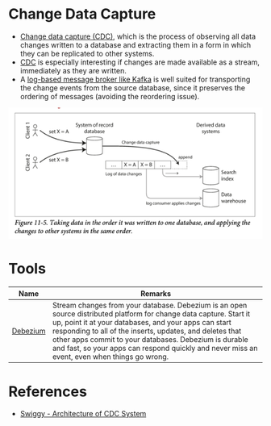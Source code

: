# Change Data Capture
- [Change data capture (CDC)](https://en.wikipedia.org/wiki/Change_data_capture), which is the process of observing all data changes written to a database and extracting them in a form in which they can be replicated to other systems. 
- [CDC]() is especially interesting if changes are made available as a stream, immediately as they are written.
- A [log-based message broker like Kafka](../../../4_MessageBrokersEDA/Readme.md) is well suited for transporting the change events from the source database, since it preserves the ordering of messages (avoiding the reordering issue).

![](cdc.png)

# Tools

| Name                             | Remarks                                                                                                                                                                                                                                                                                                                                                                                          |
|----------------------------------|--------------------------------------------------------------------------------------------------------------------------------------------------------------------------------------------------------------------------------------------------------------------------------------------------------------------------------------------------------------------------------------------------|
| [Debezium](https://debezium.io/) | Stream changes from your database. Debezium is an open source distributed platform for change data capture. Start it up, point it at your databases, and your apps can start responding to all of the inserts, updates, and deletes that other apps commit to your databases. Debezium is durable and fast, so your apps can respond quickly and never miss an event, even when things go wrong. |

# References
- [Swiggy - Architecture of CDC System](https://bytes.swiggy.com/architecture-of-cdc-system-a975a081691f)